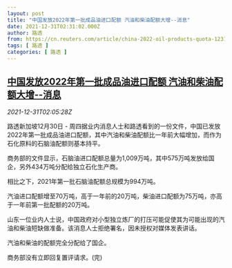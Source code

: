 ```yaml
---
layout: post
title: "中国发放2022年第一批成品油进口配额 汽油和柴油配额大增--消息"
date: 2021-12-31T02:31:02.000Z
author: 路透
from: https://cn.reuters.com/article/china-2022-oil-products-quota-1231-idCNKBS2JA03K
tags: [ 路透 ]
categories: [ 路透 ]
---
```

<!--1640917862000-->
[中国发放2022年第一批成品油进口配额 汽油和柴油配额大增--消息](https://cn.reuters.com/article/china-2022-oil-products-quota-1231-idCNKBS2JA03K)
------

<div>
<div><i>2021-12-31T02:05:28Z</i></div><p>路透新加坡12月30日 - 周四据业内消息人士和路透看到的一份文件，中国已发放2022年第一批成品油进口配额，其中汽油和柴油配额比一年前大幅增加，而作为石化原料的石脑油配额则基本持平。</p><p>商务部的文件显示，石脑油进口配额总量为1,009万吨，其中575万吨发放给国企，另外434万吨分配给独立石化生产商。</p><p>相比之下，2021年第一批石脑油配额总规模为994万吨。</p><p>汽油进口配额增至70万吨，高于一年前的20万吨，柴油进口配额为75万吨，亦高于一年前第一批配额的20万吨。</p><p>山东一位业内人士说，中国政府对小型独立炼厂的打压可能促使其为可能出现的汽油和柴油短缺做准备。该消息人士拒绝署名，因未授权对媒体发表讲话。</p><p>汽油和柴油的配额完全分配给了国企。</p><p>商务部没有立即回复置评请求。(完)</p>
</div>
